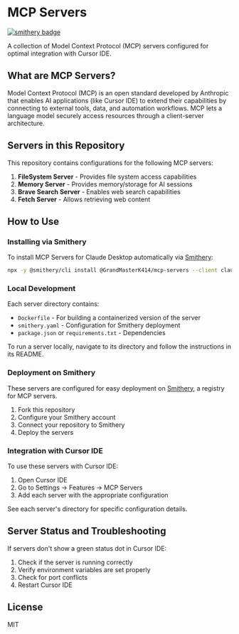 # MCP Servers

[![smithery badge](https://smithery.ai/badge/@GrandMasterK414/mcp-servers)](https://smithery.ai/server/@GrandMasterK414/mcp-servers)

A collection of Model Context Protocol (MCP) servers configured for optimal integration with Cursor IDE.

## What are MCP Servers?

Model Context Protocol (MCP) is an open standard developed by Anthropic that enables AI applications (like Cursor IDE) to extend their capabilities by connecting to external tools, data, and automation workflows. MCP lets a language model securely access resources through a client-server architecture.

## Servers in this Repository

This repository contains configurations for the following MCP servers:

1. **FileSystem Server** - Provides file system access capabilities
2. **Memory Server** - Provides memory/storage for AI sessions
3. **Brave Search Server** - Enables web search capabilities
4. **Fetch Server** - Allows retrieving web content

## How to Use

### Installing via Smithery

To install MCP Servers for Claude Desktop automatically via [Smithery](https://smithery.ai/server/@GrandMasterK414/mcp-servers):

```bash
npx -y @smithery/cli install @GrandMasterK414/mcp-servers --client claude
```

### Local Development

Each server directory contains:
- `Dockerfile` - For building a containerized version of the server
- `smithery.yaml` - Configuration for Smithery deployment
- `package.json` or `requirements.txt` - Dependencies

To run a server locally, navigate to its directory and follow the instructions in its README.

### Deployment on Smithery

These servers are configured for easy deployment on [Smithery](https://smithery.ai), a registry for MCP servers. 

1. Fork this repository
2. Configure your Smithery account
3. Connect your repository to Smithery
4. Deploy the servers

### Integration with Cursor IDE

To use these servers with Cursor IDE:

1. Open Cursor IDE
2. Go to Settings → Features → MCP Servers
3. Add each server with the appropriate configuration

See each server's directory for specific configuration details.

## Server Status and Troubleshooting

If servers don't show a green status dot in Cursor IDE:

1. Check if the server is running correctly
2. Verify environment variables are set properly
3. Check for port conflicts
4. Restart Cursor IDE

## License

MIT
